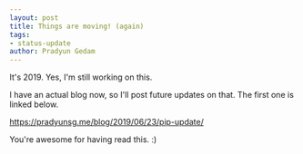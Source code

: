 ```yaml
---
layout: post
title: Things are moving! (again)
tags:
- status-update
author: Pradyun Gedam
---
```


It's 2019. Yes, I'm still working on this.

I have an actual blog now, so I'll post future updates on that. The first one is linked below.

<https://pradyunsg.me/blog/2019/06/23/pip-update/>

You're awesome for having read this. :)
